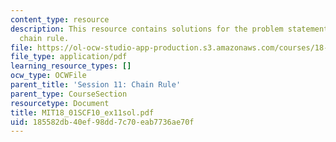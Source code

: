 ```yaml
---
content_type: resource
description: This resource contains solutions for the problem statements related to
  chain rule.
file: https://ol-ocw-studio-app-production.s3.amazonaws.com/courses/18-01sc-single-variable-calculus-fall-2010/185582db40ef98dd7c70eab7736ae70f_MIT18_01SCF10_ex11sol.pdf
file_type: application/pdf
learning_resource_types: []
ocw_type: OCWFile
parent_title: 'Session 11: Chain Rule'
parent_type: CourseSection
resourcetype: Document
title: MIT18_01SCF10_ex11sol.pdf
uid: 185582db-40ef-98dd-7c70-eab7736ae70f
---
```

